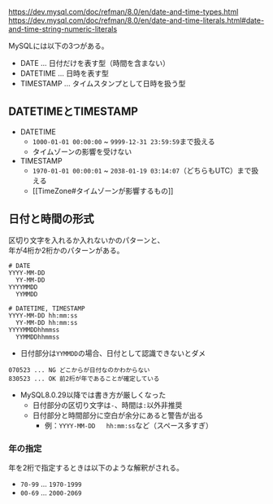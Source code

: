 <https://dev.mysql.com/doc/refman/8.0/en/date-and-time-types.html>  
<https://dev.mysql.com/doc/refman/8.0/en/date-and-time-literals.html#date-and-time-string-numeric-literals>

MySQLには以下の3つがある。

* DATE ... 日付だけを表す型（時間を含まない）
* DATETIME ... 日時を表す型
* TIMESTAMP ... タイムスタンプとして日時を扱う型

## DATETIMEとTIMESTAMP
* DATETIME
	- `1000-01-01 00:00:00` ~ `9999-12-31 23:59:59`まで扱える
	- タイムゾーンの影響を受けない
* TIMESTAMP
	- `1970-01-01 00:00:01` ~ `2038-01-19 03:14:07`（どちらもUTC）まで扱える
	- [[TimeZone#タイムゾーンが影響するもの]]

## 日付と時間の形式
区切り文字を入れるか入れないかのパターンと、  
年が4桁か2桁かのパターンがある。
```
# DATE
YYYY-MM-DD
  YY-MM-DD
YYYYMMDD
  YYMMDD

# DATETIME, TIMESTAMP
YYYY-MM-DD hh:mm:ss
  YY-MM-DD hh:mm:ss
YYYYMMDDhhmmss
  YYMMDDhhmmss
```

* 日付部分は`YYMMDD`の場合、日付として認識できないとダメ
```
070523 ... NG どこからが日付なのかわからない
830523 ... OK 前2桁が年であることが確定している
```
* MySQL8.0.29以降では書き方が厳しくなった
	- 日付部分の区切り文字は`-`、時間は`:`以外非推奨
	- 日付部分と時間部分に空白が余分にあると警告が出る
		- 例：`YYYY-MM-DD   hh:mm:ss`など（スペース多すぎ）

### 年の指定
年を2桁で指定するときは以下のような解釈がされる。
* `70-99` ... `1970-1999`
* `00-69` ... `2000-2069`